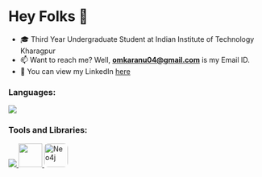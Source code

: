 <h1 align="left">Hey Folks 👋 </h1>

- 🎓 Third Year Undergraduate Student at Indian Institute of Technology Kharagpur
- 📫 Want to reach me?  Well, **omkaranu04@gmail.com** is my Email ID.
- 🔗 You can view my LinkedIn [here](www.linkedin.com/in/omkarbhandare13)

  
<h3 align="left">Languages:</h3>
<p>
  <a href="https://skillicons.dev">
      <img src="https://skillicons.dev/icons?i=c,cpp,py,css,html,bash" />  
  </a>
</p>


<h3 align="left">Tools and Libraries:</h3>
<p>
  <a href="https://skillicons.dev">
      <img src="https://skillicons.dev/icons?i=pytorch,tensorflow,flask,anaconda,express,nodejs,mongodb,postman" />
  </a>
  <a href="https://www.postgresql.org/" target="_blank"><img src="https://skillicons.dev/icons?i=postgres" width="47vw"/> </a>
  <a href="https://neo4j.com/" target="_blank" style="display: inline-block; width: 47px; height: 47px; border-radius: 8px; overflow: hidden;">
  <img 
      src="https://store-images.s-microsoft.com/image/apps.29245.a11ad18d-23ee-4629-bb5a-88dda5d3c2d9.34868e88-e127-48d9-83eb-bdb70ddc5795.6521a2f5-62f1-4630-9e02-0dac33326d13" 
      width="47" 
      height="47" 
      alt="Neo4j" 
      style="display: block;"
    />
  </a>
</p>
